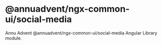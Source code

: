 
# @annuadvent/ngx-common-ui/social-media

Annu Advent @annuadvent/ngx-common-ui/social-media Angular Library module.
